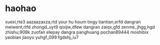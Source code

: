# haohao
xuexi,rte3
aazaazaxza,rtd
your hu houm
tingy
tiantian,erfd
dangran
meiwent,rtfd
zhongd_uyt9
qixijie,dfew
dangran
zaiqx,gfd
zenme_jhgg,hgd
zhishu;908k
zuofan
elepay
dangra
panghuang
pochan89444
moshibix
yaobian
jiaoyu
yuhgf_099
fgdshj_iu7
